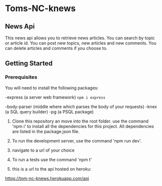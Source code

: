 # Toms-NC-knews

## News Api

This news api allows you to retrieve news articles. You can search by topic or article id. You can post new topics, new articles and new comments. You can delete articles and comments if you choose to. 

## Getting Started

### Prerequisites

You will need to install the following packages:

-express (a server web framework)
`npm i express`

-body-parser (middle where which parses the body of your requests)
-knex (a SQL query builder)
-pg (a PSQL package)


1. Clone this repository an move into the root folder. use the command 'npm i' to install all the dependencies for this project. All dependencies are listed in the package.json file.

2. To run the development server, use the command 'npm run dev'.

3. navigate to a url of your choice

4. To run a tests use the command 'npm t'

5. this is a url to the api hosted on heroku:

https://tom-nc-knews.herokuapp.com/api



